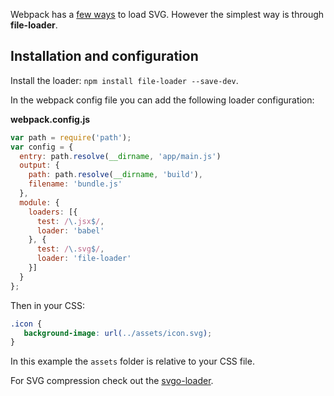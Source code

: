 Webpack has a [few ways](https://github.com/webpack/webpack/issues/595) to load SVG. However the simplest way is through **file-loader**.

## Installation and configuration

Install the loader: `npm install file-loader --save-dev`.

In the webpack config file you can add the following loader configuration:

**webpack.config.js**

```javascript
var path = require('path');
var config = {
  entry: path.resolve(__dirname, 'app/main.js')
  output: {
    path: path.resolve(__dirname, 'build'),
    filename: 'bundle.js'
  },
  module: {
    loaders: [{
      test: /\.jsx$/,
      loader: 'babel'
    }, {
      test: /\.svg$/,
      loader: 'file-loader'
    }]
  }
};
```

Then in your CSS:

```css
.icon {
   background-image: url(../assets/icon.svg);
}
```

In this example the `assets` folder is relative to your CSS file.

For SVG compression check out the [svgo-loader](https://github.com/pozadi/svgo-loader).